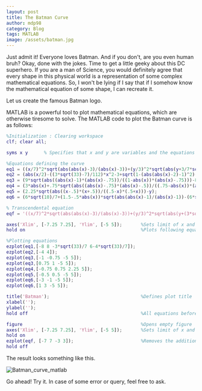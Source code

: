 ```yaml
---
layout: post
title: The Batman Curve
author: mdp98
category: Blog
tags: MATLAB
image: /assets/batman.jpg
---
```


Just admit it! Everyone loves Batman. And if you don't, are you even human bruh? Okay, done with the jokes. Time to get a little geeky about this DC superhero. If you are a man of Science, you would definitely agree that every shape in this physical world is a representation of some complex mathematical equations. So, I won't be lying if I say that if I somehow know the mathematical equation of some shape, I can recreate it.

Let us create the famous Batman logo.

MATLAB is a powerful tool to plot mathematical equations, which are otherwise tiresome to solve. The MATLAB code to plot the Batman curve is as follows:

```MATLAB
%Initialization : Clearing workspace
clf; clear all;

syms x y      % Specifies that x and y are variables and the equations would be in their terms

%Equations defining the curve
eq1 = ((x/7)^2*sqrt(abs(abs(x)-3)/(abs(x)-3))+(y/3)^2*sqrt(abs(y+3/7*sqrt(33))/(y+3/7*sqrt(33)))-1);
eq2 = (abs(x/2)-((3*sqrt(33)-7)/112)*x^2-3+sqrt(1-(abs(abs(x)-2)-1)^2)-y);
eq3 = (9*sqrt(abs((abs(x)-1)*(abs(x)-.75))/((1-abs(x))*(abs(x)-.75)))-8*abs(x)-y);
eq4 = (3*abs(x)+.75*sqrt(abs((abs(x)-.75)*(abs(x)-.5))/((.75-abs(x))*(abs(x)-.5)))-y);
eq5 = (2.25*sqrt(abs((x-.5)*(x+.5))/((.5-x)*(.5+x)))-y);
eq6 = (6*sqrt(10)/7+(1.5-.5*abs(x))*sqrt(abs(abs(x)-1)/(abs(x)-1))-(6*sqrt(10)/14)*sqrt(4-(abs(x)-1)^2)-y);

% Transcendental equation 
eqf = '((x/7)^2*sqrt(abs(abs(x)-3)/(abs(x)-3))+(y/3)^2*sqrt(abs(y+(3*sqrt(33))/7)/(y+(3*sqrt(33))/7))-1)*(abs(x/2)-((3*sqrt(33)-7)/112)*x^2-3+sqrt(1-(abs(abs(x)-2)-1)^2)-y)*(9*sqrt(abs((abs(x)-1)*(abs(x)-3/4))/((1-abs(x))*(abs(x)-3/4)))-8*abs(x)-y)*(3*abs(x)+3/4*sqrt(abs((abs(x)-3/4)*(abs(x)-1/2))/((3/4-abs(x))*(abs(x)-1/2)))-y)*(9/4*sqrt(abs((x-1/2)*(x + 1/2))/((1/2-x)*(1/2+x)))-y)*((6*sqrt(10))/7+(3/2-abs(x)/2)*sqrt(abs(abs(x)-1)/(abs(x)-1))-(6*sqrt(10))/14*sqrt(4-(abs(x)-1)^2)-y)=0';

axes('Xlim', [-7.25 7.25], 'Ylim', [-5 5]);       %Sets limit of x and y axes
hold on                                           %Plots following equations on same plot

%Plotting equations
ezplot(eq1,[-8 8 -3*sqrt(33)/7 6-4*sqrt(33)/7]);
ezplot(eq2,[-4 4]);
ezplot(eq3,[-1 -0.75 -5 5]);
ezplot(eq3,[0.75 1 -5 5]);
ezplot(eq4,[-0.75 0.75 2.25 5]);
ezplot(eq5,[-0.5 0.5 -5 5]);
ezplot(eq6,[-3 -1 -5 5]);
ezplot(eq6,[1 3 -5 5]);

title('Batman');                                  %Defines plot title
xlabel('');                                     
ylabel('');
hold off                                          %All equations before this are plotted on same plot

figure                                            %Opens empty figure
axes('Xlim', [-7.25 7.25], 'Ylim', [-5 5]);       %Sets limit of x and y axes
hold on
ezplot(eqf, [-7 7 -3 3]);                         %Removes the additional disturbance and plots a clean figure
hold off
```

The result looks something like this.

![Batman_curve_matlab](https://lh3.googleusercontent.com/-SEYMteABx9w/WKgSQucC0RI/AAAAAAAAEE8/6BOmGea2n7kZFjBQvZ26o-w-eLOqmAjkwCLcB/s1600/batman.jpg)

Go ahead! Try it.
In case of some error or query, feel free to ask.
